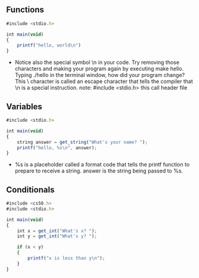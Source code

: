 ## Functions

```jsx
#include <stdio.h>

int main(void)
{
    printf("hello, world\n")
}
```

- Notice also the special symbol \n in your code. Try removing those characters and making your program again by executing make hello. Typing ./hello in the terminal window, how did your program change? This \ character is called an escape character that tells the compiler that \n is a special instruction.
  note: #include <stdio.h> this call header file

## Variables

```jsx
#include <stdio.h>

int main(void)
{
    string answer = get_string("What's your name? ");
    printf("hello, %s\n", answer);
}

```

- %s is a placeholder called a format code that tells the printf function to prepare to receive a string. answer is the string being passed to %s.

## Conditionals

```jsx
#include <cs50.h>
#include <stdio.h>

int main(void)
{
    int x = get_int("What's x? ");
    int y = get_int("What's y? ");

    if (x < y)
    {
        printf("x is less than y\n");
    }
}

```

